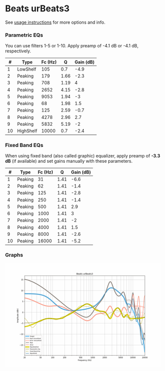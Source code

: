 # Beats urBeats3
See [usage instructions](https://github.com/jaakkopasanen/AutoEq#usage) for more options and info.

### Parametric EQs
You can use filters 1-5 or 1-10. Apply preamp of -4.1 dB or -4.1 dB, respectively.

|   # | Type      |   Fc (Hz) |    Q |   Gain (dB) |
|-----|-----------|-----------|------|-------------|
|   1 | LowShelf  |       105 | 0.7  |        -4.9 |
|   2 | Peaking   |       179 | 1.66 |        -2.3 |
|   3 | Peaking   |       708 | 1.19 |         4   |
|   4 | Peaking   |      2652 | 4.15 |        -2.8 |
|   5 | Peaking   |      9053 | 1.94 |        -3   |
|   6 | Peaking   |        68 | 1.98 |         1.5 |
|   7 | Peaking   |       125 | 2.59 |        -0.7 |
|   8 | Peaking   |      4278 | 2.96 |         2.7 |
|   9 | Peaking   |      5832 | 5.19 |        -2   |
|  10 | HighShelf |     10000 | 0.7  |        -2.4 |

### Fixed Band EQs
When using fixed band (also called graphic) equalizer, apply preamp of **-3.3 dB** (if available) and set gains manually with these parameters.

|   # | Type    |   Fc (Hz) |    Q |   Gain (dB) |
|-----|---------|-----------|------|-------------|
|   1 | Peaking |        31 | 1.41 |        -6.6 |
|   2 | Peaking |        62 | 1.41 |        -1.4 |
|   3 | Peaking |       125 | 1.41 |        -2.8 |
|   4 | Peaking |       250 | 1.41 |        -1.4 |
|   5 | Peaking |       500 | 1.41 |         2.9 |
|   6 | Peaking |      1000 | 1.41 |         3   |
|   7 | Peaking |      2000 | 1.41 |        -2   |
|   8 | Peaking |      4000 | 1.41 |         1.5 |
|   9 | Peaking |      8000 | 1.41 |        -2.6 |
|  10 | Peaking |     16000 | 1.41 |        -5.2 |

### Graphs
![](./Beats%20urBeats3.png)
